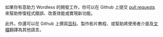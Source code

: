 <!--
# Wordless: README - Contributing - Chinese (Traditional)
# Copyright (C) 2018-2024  Ye Lei (叶磊)
#
# This program is free software: you can redistribute it and/or modify
# it under the terms of the GNU General Public License as published by
# the Free Software Foundation, either version 3 of the License, or
# (at your option) any later version.
#
# This program is distributed in the hope that it will be useful,
# but WITHOUT ANY WARRANTY; without even the implied warranty of
# MERCHANTABILITY or FITNESS FOR A PARTICULAR PURPOSE.  See the
# GNU General Public License for more details.
#
# You should have received a copy of the GNU General Public License
# along with this program.  If not, see <http://www.gnu.org/licenses/>.
-->

如果你有意助力 Wordless 的開發工作，你可以在 Github 上提交 [pull requests](https://github.com/BLKSerene/Wordless/pulls) 來幫助修復程式錯誤、改善效能或實現新功能。

此外，你還可以在 Github 上撰寫[百科](https://github.com/BLKSerene/Wordless/wiki)、製作影片教程、或幫助將使用者介面及[文檔](/doc/doc_eng.md)翻譯為其他語言。
